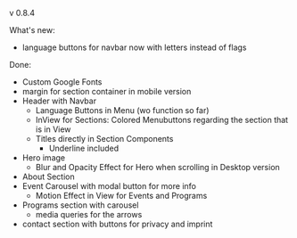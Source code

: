 v 0.8.4

What's new:

- language buttons for navbar now with letters instead of flags

Done:

- Custom Google Fonts
- margin for section container in mobile version
- Header with Navbar
  - Language Buttons in Menu (wo function so far)
  - InView for Sections: Colored Menubuttons regarding the section that is in View
  - Titles directly in Section Components
    - Underline included
- Hero image
  - Blur and Opacity Effect for Hero when scrolling in Desktop version
- About Section
- Event Carousel with modal button for more info
  - Motion Effect in View for Events and Programs
- Programs section with carousel
  - media queries for the arrows
- contact section with buttons for privacy and imprint

